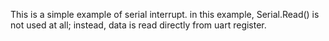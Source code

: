 This is a simple example of serial interrupt. in this example, Serial.Read() is not used at all; instead, data is read directly from uart register.
